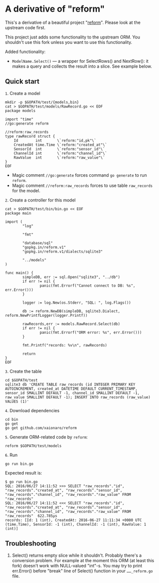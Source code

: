 # A derivative of "reform"

This's a derivative of a beautiful project "[reform](https://github.com/go-reform/reform)". Please look at the upstream code first.

This project just adds some functionality to the upstream ORM. You shouldn't use this fork unless you want to use this functionality.

Added functionality:
* `ModelName.Select()` — a wrapper for SelectRows() and NextRow(): it makes a query and collects the result into a slice. See example below.

## Quick start

`1`. Create a model

```
mkdir -p $GOPATH/test/{models,bin}
cat > $GOPATH/test/models/RawRecord.go << EOF
package models

import "time"
//go:generate reform

//reform:raw_records
type rawRecord struct {
	Id        int       \`reform:"id,pk"\`
	CreatedAt time.Time \`reform:"created_at"\`
	SensorId  int       \`reform:"sensor_id"\`
	ChannelId int       \`reform:"channel_id"\`
	RawValue  int       \`reform:"raw_value"\`
}
EOF
```

* Magic comment `//go:generate` forces command `go generate` to run `reform`.
* Magic comment `//reform:raw_records` forces to use table `raw_records` for the model.

`2`. Create a controller for this model

```
cat > $GOPATH/test/bin/bin.go << EOF
package main

import (
        "log"

        "fmt"

        "database/sql"
        "gopkg.in/reform.v1"
        "gopkg.in/reform.v1/dialects/sqlite3"

        "../models"
)

func main() {
        simpleDB, err := sql.Open("sqlite3", "../db")
        if err != nil {
                panic(fmt.Errorf("Cannot connect to DB: %s", err.Error()))
        }

        logger := log.New(os.Stderr, "SQL: ", log.Flags())

        db := reform.NewDB(simpleDB, sqlite3.Dialect, reform.NewPrintfLogger(logger.Printf))

        rawRecords,err := models.RawRecord.Select(db)
        if err != nil {
                panic(fmt.Errorf("ORM error: %s", err.Error()))
        }

        fmt.Printf("records: %v\n", rawRecords)

        return
}
EOF
```

`3`. Create the table

```
cd $GOPATH/test
sqlite3 db 'CREATE TABLE raw_records (id INTEGER PRIMARY KEY AUTOINCREMENT, created_at DATETIME DEFAULT CURRENT_TIMESTAMP, sensor_id SMALLINT DEFAULT -1, channel_id SMALLINT DEFAULT -1, raw_value SMALLINT DEFAULT -1); INSERT INTO raw_records (raw_value) VALUES (1)'
```


`4`. Download dependencies

```
cd bin
go get
go get github.com/xaionaro/reform
```

`5`. Generate ORM-related code by `reform`:

```
reform $GOPATH/test/models
```

`6`. Run

```
go run bin.go
```

Expected result is:
```
$ go run bin.go
SQL: 2016/06/27 14:11:52 >>> SELECT "raw_records"."id", "raw_records"."created_at", "raw_records"."sensor_id", "raw_records"."channel_id", "raw_records"."raw_value" FROM "raw_records"
SQL: 2016/06/27 14:11:52 <<< SELECT "raw_records"."id", "raw_records"."created_at", "raw_records"."sensor_id", "raw_records"."channel_id", "raw_records"."raw_value" FROM "raw_records"  622.785µs
records: [Id: 1 (int), CreatedAt: 2016-06-27 11:11:34 +0000 UTC (time.Time), SensorId: -1 (int), ChannelId: -1 (int), RawValue: 1 (int)]
```

## Troubleshooting

1. Select() returns empty slice while it shouldn't. Probably there's a conversion problem. For example at the moment this ORM (at least this fork) doesn't work with NULL-valued "int"-s. You may try to print err.Error() before "break" line of Select() function in your `……_reform.go` file.
